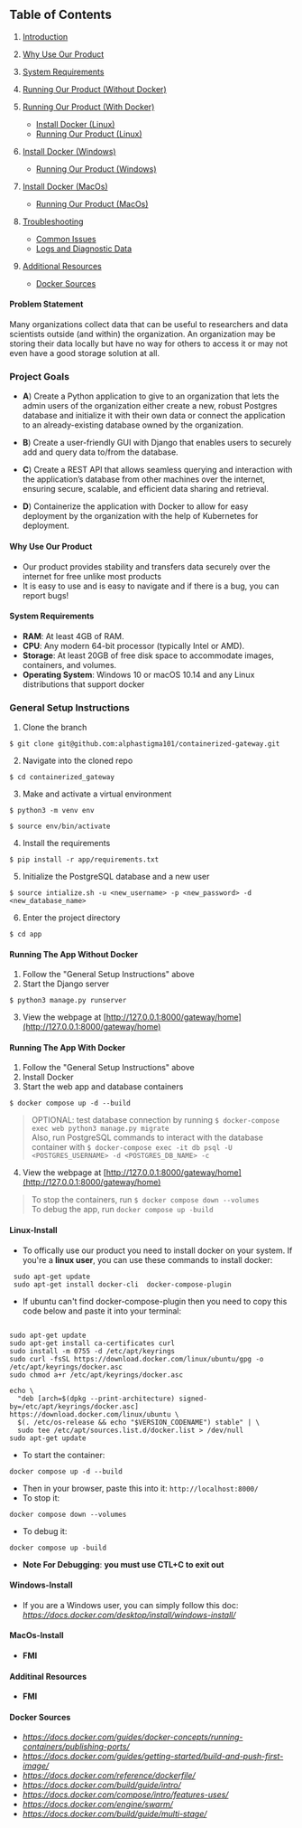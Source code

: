 ## Table of Contents

1. [Introduction](#problem-statement)

2. [Why Use Our Product](#why-use-our-product)

2. [System Requirements](#system-requirements)

3. [Running Our Product (Without Docker)](#running-our-product-without-docker)

4. [Running Our Product (With Docker)](#running-our-product-with-docker)
    - [Install Docker (Linux)](#linux-install)
    - [Running Our Product (Linux)](#linux-environment)
5. [Install Docker (Windows)](#windows-install)
    - [Running Our Product (Windows)](#windows-environment)
6. [Install Docker (MacOs)](#macos-install)
    - [Running Our Product (MacOs)](#macos-environment)

7. [Troubleshooting](#troubleshooting)
    - [Common Issues](#common-issues)
    - [Logs and Diagnostic Data](#logs-and-diagnostic-data)
8. [Additional Resources](#additional-resources)
    -  [Docker Sources](#docker-sources)




#### Problem Statement

Many organizations collect data that can be useful to researchers and data scientists outside (and within) the organization. An organization may be storing their data locally but have no way for others to access it or may not even have a good storage solution at all.

### Project Goals

- **A**)  Create a Python application to give to an organization that lets the admin users of the organization either create a new, robust Postgres database and initialize it with their own data or connect the application to an already-existing database owned by the organization.

- **B**)    Create a user-friendly GUI with Django that enables users to securely add and query data to/from the database.

- **C**)    Create a REST API that allows seamless querying and interaction with the application’s database from other machines over the internet, ensuring secure, scalable, and efficient data sharing and retrieval.

- **D**)    Containerize the application with Docker to allow for easy deployment by the organization with the help of Kubernetes for deployment.

#### Why Use Our Product
* Our product provides stability and transfers data securely over the internet for free unlike most products 
* It is easy to use and is easy to navigate and if there is a bug, you can report bugs! 

#### System Requirements

* **RAM**: At least 4GB of RAM.
* **CPU**: Any modern 64-bit processor (typically Intel or AMD).
* **Storage**: At least 20GB of free disk space to accommodate images, containers, and volumes.
* **Operating System**: Windows 10 or macOS 10.14 and any Linux distributions that support docker

### General Setup Instructions
1. Clone the branch    
```
$ git clone git@github.com:alphastigma101/containerized-gateway.git
```
2. Navigate into the cloned repo      
```
$ cd containerized_gateway
```
3. Make and activate a virtual environment     
```
$ python3 -m venv env
```
```
$ source env/bin/activate
```
4. Install the requirements     
```
$ pip install -r app/requirements.txt
```
5. Initialize the PostgreSQL database and a new user     
```
$ source intialize.sh -u <new_username> -p <new_password> -d <new_database_name>
```
6. Enter the project directory     
```
$ cd app
```

#### Running The App Without Docker
1. Follow the "General Setup Instructions" above
2. Start the Django server     
```
$ python3 manage.py runserver
```
3. View the webpage at [http://127.0.0.1:8000/gateway/home](http://127.0.0.1:8000/gateway/home)  

#### Running The App With Docker
1. Follow the "General Setup Instructions" above
2. Install Docker
3. Start the web app and database containers
```
$ docker compose up -d --build
```
> OPTIONAL: test database connection by running `$ docker-compose exec web python3 manage.py migrate`     
> Also, run PostgreSQL commands to interact with the database container with `$ docker-compose exec -it db psql -U <POSTGRES_USERNAME> -d <POSTGRES_DB_NAME> -c`
4. View the webpage at [http://127.0.0.1:8000/gateway/home](http://127.0.0.1:8000/gateway/home)  
> To stop the containers, run `$ docker compose down --volumes`     
> To debug the app, run `docker compose up -build`

#### Linux-Install
* To offically use our product you need to install docker on your system. If you're a **linux user**, you can use these commands to install docker:
```
 sudo apt-get update 
 sudo apt-get install docker-cli  docker-compose-plugin 
```
* If ubuntu can't find docker-compose-plugin then you need to copy this code below and paste it into your terminal:

```

sudo apt-get update
sudo apt-get install ca-certificates curl
sudo install -m 0755 -d /etc/apt/keyrings
sudo curl -fsSL https://download.docker.com/linux/ubuntu/gpg -o /etc/apt/keyrings/docker.asc
sudo chmod a+r /etc/apt/keyrings/docker.asc

echo \
  "deb [arch=$(dpkg --print-architecture) signed-by=/etc/apt/keyrings/docker.asc] https://download.docker.com/linux/ubuntu \
  $(. /etc/os-release && echo "$VERSION_CODENAME") stable" | \
  sudo tee /etc/apt/sources.list.d/docker.list > /dev/null
sudo apt-get update
```

* To start the container:
```
docker compose up -d --build

```
* Then in your browser, paste this into it: ``` http://localhost:8000/ ```
* To stop it: 
```
docker compose down --volumes

```

* To debug it:
```
docker compose up -build
```
* **Note For Debugging**: **you must use CTL+C to exit out**


#### Windows-Install
* If you are a Windows user, you can simply follow this doc: *https://docs.docker.com/desktop/install/windows-install/*



#### MacOs-Install
* **FMI**

#### Additinal Resources
* **FMI**

#### Docker Sources

* *https://docs.docker.com/guides/docker-concepts/running-containers/publishing-ports/*
* *https://docs.docker.com/guides/getting-started/build-and-push-first-image/*
* *https://docs.docker.com/reference/dockerfile/*
* *https://docs.docker.com/build/guide/intro/*
* *https://docs.docker.com/compose/intro/features-uses/*
* *https://docs.docker.com/engine/swarm/*
* *https://docs.docker.com/build/guide/multi-stage/*


